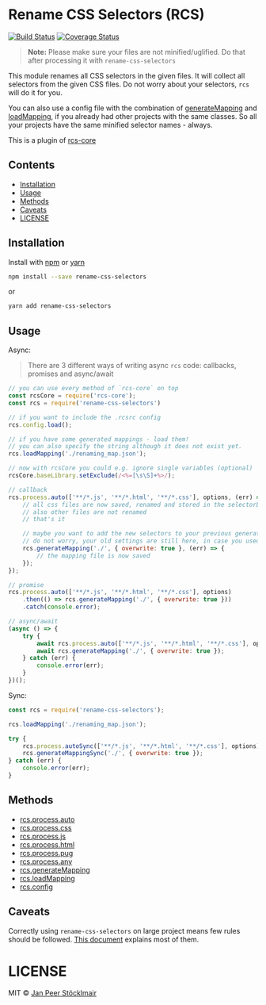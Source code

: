 # Rename CSS Selectors (RCS)

[![Build Status](https://travis-ci.org/JPeer264/node-rename-css-selectors.svg?branch=master)](https://travis-ci.org/JPeer264/node-rename-css-selectors)
[![Coverage Status](https://coveralls.io/repos/github/JPeer264/node-rename-css-selectors/badge.svg?branch=master)](https://coveralls.io/github/JPeer264/node-rename-css-selectors?branch=master)

> **Note:** Please make sure your files are not minified/uglified. Do that after processing it with `rename-css-selectors`

This module renames all CSS selectors in the given files. It will collect all selectors from the given CSS files. Do not worry about your selectors, `rcs` will do it for you.

You can also use a config file with the combination of [generateMapping](#generateMapping) and [loadMapping](#loadMapping), if you already had other projects with the same classes. So all your projects have the same minified selector names - always.

This is a plugin of [rcs-core](https://github.com/JPeer264/node-rcs-core)

## Contents

- [Installation](#installation)
- [Usage](#usage)
- [Methods](#methods)
- [Caveats](#caveats)
- [LICENSE](#license)

## Installation

Install with [npm](https://docs.npmjs.com/cli/install) or [yarn](https://yarnpkg.com/en/docs/install)

```sh
npm install --save rename-css-selectors
```
or
```sh
yarn add rename-css-selectors
```

## Usage

Async:

> There are 3 different ways of writing async `rcs` code: callbacks, promises and async/await

```js
// you can use every method of `rcs-core` on top
const rcsCore = require('rcs-core');
const rcs = require('rename-css-selectors')

// if you want to include the .rcsrc config
rcs.config.load();

// if you have some generated mappings - load them!
// you can also specify the string although it does not exist yet.
rcs.loadMapping('./renaming_map.json');

// now with rcsCore you could e.g. ignore single variables (optional)
rcsCore.baseLibrary.setExclude(/<%=[\s\S]+%>/);

// callback
rcs.process.auto(['**/*.js', '**/*.html', '**/*.css'], options, (err) => {
    // all css files are now saved, renamed and stored in the selectorLibrary
    // also other files are not renamed
    // that's it

    // maybe you want to add the new selectors to your previous generated mappings
    // do not worry, your old settings are still here, in case you used `loadMapping`
    rcs.generateMapping('./', { overwrite: true }, (err) => {
        // the mapping file is now saved
    });
});

// promise
rcs.process.auto(['**/*.js', '**/*.html', '**/*.css'], options)
    .then(() => rcs.generateMapping('./', { overwrite: true }))
    .catch(console.error);

// async/await
(async () => {
    try {
        await rcs.process.auto(['**/*.js', '**/*.html', '**/*.css'], options);
        await rcs.generateMapping('./', { overwrite: true });
    } catch (err) {
        console.error(err);
    }
})();
```

Sync:

```js
const rcs = require('rename-css-selectors');

rcs.loadMapping('./renaming_map.json');

try {
    rcs.process.autoSync(['**/*.js', '**/*.html', '**/*.css'], options);
    rcs.generateMappingSync('./', { overwrite: true });
} catch (err) {
    console.error(err);
}
```

## Methods

- [rcs.process.auto](docs/api/processAuto.md)
- [rcs.process.css](docs/api/processCss.md)
- [rcs.process.js](docs/api/processJs.md)
- [rcs.process.html](docs/api/processHtml.md)
- [rcs.process.pug](docs/api/processPug.md)
- [rcs.process.any](docs/api/processAny.md)
- [rcs.generateMapping](docs/api/generateMapping.md)
- [rcs.loadMapping](docs/api/loadMapping.md)
- [rcs.config](docs/api/config.md)

## Caveats

Correctly using `rename-css-selectors` on large project means few rules should be followed.
[This document](docs/caveats.md) explains most of them.

# LICENSE

MIT © [Jan Peer Stöcklmair](https://www.jpeer.at)
